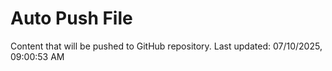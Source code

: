 # Auto Push File

Content that will be pushed to GitHub repository.
Last updated: 07/10/2025, 09:00:53 AM